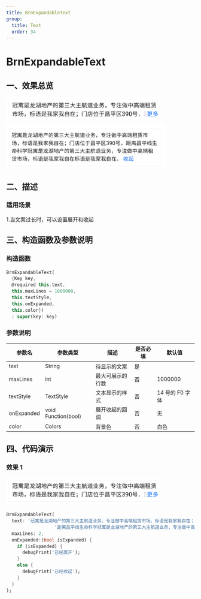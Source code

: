 ```yaml
---
title: BrnExpandableText
group:
  title: Text
  order: 34
---
```


# BrnExpandableText

## 一、效果总览

<img src="./img/BrnExpandableTextIntro1.png" style="zoom:67%;" />
<br />
<img src="./img/BrnExpandableTextIntro2.png" style="zoom:67%;" />

## 二、描述

### 适用场景

1.当文案过长时，可以设置展开和收起

## 三、构造函数及参数说明

### 构造函数

```dart
BrnExpandableText(
  {Key key,
  @required this.text,
  this.maxLines = 1000000,
  this.textStyle,
  this.onExpanded,
  this.color})
  : super(key: key)
```

### 参数说明

| **参数名** | **参数类型**        | **描述**         | **是否必填** | **默认值**      |
| ---------- | ------------------- | ---------------- | ------------ | --------------- |
| text       | String              | 待显示的文案     | 是           |                 |
| maxLines   | int                 | 最大可展示的行数 | 否           | 1000000         |
| textStyle  | TextStyle           | 文本显示的样式   | 否           | 14 号的 F0 字体 |
| onExpanded | void Function(bool) | 展开收起的回调   | 否           | 无              |
| color      | Colors              | 背景色           | 否           | 白色            |

## 四、代码演示

### 效果 1

<img src="./img/BrnExpandableTextIntro1.png" style="zoom:67%;" />

```dart
BrnExpandableText(
  text: '冠寓是龙湖地产的第三大主航道业务，专注做中高端租赁市场，标语是我家我自在；门店位于昌平区390号，'
                  '距离昌平线生命科学冠寓是龙湖地产的第三大主航道业务，专注做中高端租赁市场，标语是我家我自在标语是我家我自在。',
  maxLines: 2,
  onExpanded:(bool isExpanded) {
    if (isExpanded) {
      debugPrint('已经展开');
    }
    else {
      debugPrint('已经收起');
    }
  }
);
```

